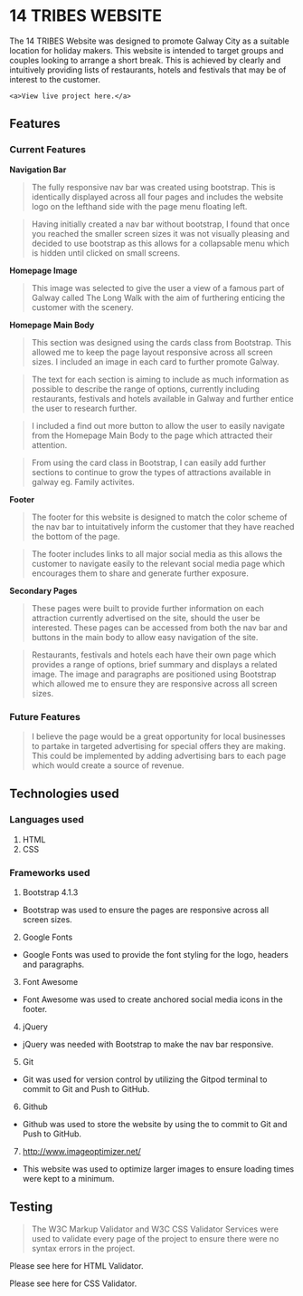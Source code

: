 # 14 TRIBES WEBSITE

The 14 TRIBES Website was designed to promote Galway City as a suitable location for holiday makers. This website is intended to target groups and couples looking to arrange a short break. This is achieved by clearly and intuitively providing lists of restaurants, hotels and festivals that may be of interest to the customer. 

    <a>View live project here.</a>

## Features

### Current Features

**Navigation Bar**

>  The fully responsive nav bar was created using bootstrap. This is identically displayed across all four pages and includes the website logo on the lefthand side with the page menu floating left. 

> Having initially created a nav bar without bootstrap, I found that once you reached the smaller screen sizes it was not visually pleasing and decided to use bootstrap as this allows for a collapsable menu which is hidden until clicked on small screens.

**Homepage Image**

> This image was selected to give the user a view of a famous part of Galway called The Long Walk with the aim of furthering enticing the customer with the scenery.

**Homepage Main Body**

> This section was designed using the cards class from Bootstrap. This allowed me to keep the page layout responsive across all screen sizes. I included an image in each card to further promote Galway.

> The text for each section is aiming to include as much information as possible to describe the range of options, currently including restaurants, festivals and hotels available in Galway and further entice the user to research further.

> I included a find out more button to allow the user to easily navigate from the Homepage Main Body to the page which attracted their attention.

> From using the card class in Bootstrap, I can easily add further sections to continue to grow the types of attractions available in galway eg. Family activites.

**Footer**

> The footer for this website is designed to match the color scheme of the nav bar to intuitatively inform the customer that they have reached the bottom of the page.

> The footer includes links to all major social media as this allows the customer to navigate easily to the relevant social media page which encourages them to share and generate further exposure.

**Secondary Pages**

> These pages were built to provide further information on each attraction currently advertised on the site, should the user be interested. These pages can be accessed from both the nav bar and buttons in the main body to allow easy navigation of the site. 

> Restaurants, festivals and hotels each have their own page which provides a range of options, brief summary and displays a related image. The image and paragraphs are positioned using Bootstrap which allowed me to ensure they are responsive across all screen sizes.

### Future Features

> I believe the page would be a great opportunity for local businesses to partake in targeted advertising for special offers they are making. This could be implemented by adding advertising bars to each page which would create a source of revenue.

## Technologies used

### Languages used

1. HTML
2. CSS

### Frameworks used

1. Bootstrap 4.1.3
* Bootstrap was used to ensure the pages are responsive across all screen sizes. 

2. Google Fonts
* Google Fonts was used to provide the font styling for the logo, headers and paragraphs.

3. Font Awesome
* Font Awesome was used to create anchored social media icons in the footer. 

4. jQuery
* jQuery was needed with Bootstrap to make the nav bar responsive.

5. Git
* Git was used for version control by utilizing the Gitpod terminal to commit to Git and Push to GitHub.

6. Github
* Github was used to store the website by using the to commit to Git and Push to GitHub.

7. http://www.imageoptimizer.net/
* This website was used to optimize larger images to ensure loading times were kept to a minimum.

## Testing

> The W3C Markup Validator and W3C CSS Validator Services were used to validate every page of the project to ensure there were no syntax errors in the project.

Please see here for HTML Validator.

Please see here for CSS Validator.


